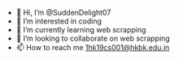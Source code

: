 - 👋 Hi, I’m @SuddenDelight07
- 👀 I’m interested in coding     
- 🌱 I’m currently learning web scrapping 
- 💞️ I’m looking to collaborate on web scrapping 
- 📫 How to reach me 1hk19cs001@hkbk.edu.in 

<!---
SuddenDelight07/SuddenDelight07 is a ✨ special ✨ repository because its `README.md` (this file) appears on your GitHub profile.
You can click the Preview link to take a look at your changes.
--->
